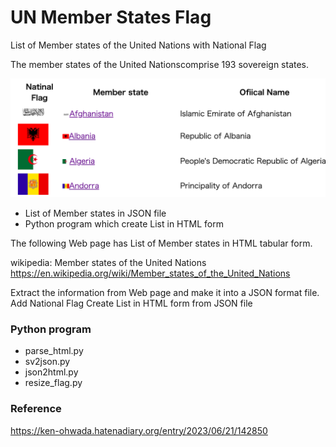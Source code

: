 UN Member States Flag
===============

List of Member states of the United Nations with National Flag

The member states of the United Nationscomprise 193 sovereign states. 

![un_members_flag](https://github.com/ohwada/World_Countries/blob/main/un_member_states_flag/screenshots/un_members_flag.png)

- List of Member states in JSON file
- Python program which create List in HTML form

The following Web page has List of Member states in HTML tabular form.

wikipedia: Member states of the United Nations
https://en.wikipedia.org/wiki/Member_states_of_the_United_Nations

Extract the information from Web page
and make it into a JSON format file.
Add National Flag
Create List in HTML form from JSON file

### Python program
- parse_html.py
- sv2json.py
- json2html.py
- resize_flag.py

### Reference
https://ken-ohwada.hatenadiary.org/entry/2023/06/21/142850


